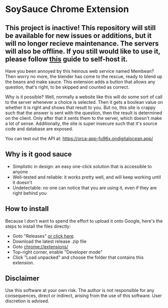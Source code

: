 # SoySauce Chrome Extension

## This project is inactive! This repository will still be available for new issues or additions, but it will no longer recieve maintenance. The servers will also be offline. If you still would like to use it, please follow [this](guide.md) guide to self-host it.

Have you been annoyed by this heinous web service named Membean? Then worry no more, the blender has come to the rescue, ready to blend up the beans and make sauce. This extension adds a button that allows any question, that's right, to be skipped and counted as correct.  
  
Why is it possible? Well, normally a website like this will do some sort of call to the server whenever a choice is selected. Then it gets a boolean value on whether it is right and shows that result to you. But no, this site is crappy such that the answer is sent with the question, then the result is determined on the client. Only after that it sents them to the server, which doesn't make a lot of sense. Additionally, the site is super insecure such that it's source code and database are exposed.  

You can test out the API at: https://orca-app-fu96x.ondigitalocean.app/

## Why is it good sauce
- Simplistic in design: an easy one-click solution that is accessible to anyone
- Well-tested and reliable: it works pretty well, and will keep working until it doesn't
- Undetectable: no one can notice that you are using it, even if they are right behind you

## How to install
Because I don't want to spend the effort to upload it onto Google, here's the steps to install the files directly:
- Goto "Releases" [or click here](https://github.com/C20H12/Soysauce/releases).
- Download the latest release .zip file
- Goto [chrome://extensions/](chrome://extensions/) 
- Top-right corner, enable "Developer mode"
- Click "Load unpacked" and choose the folder that contains this extension.

## Disclaimer
Use this software at your own risk. The author is not responsible for any consequences, direct or indirect, arising from the use of this software. User discretion is advised.